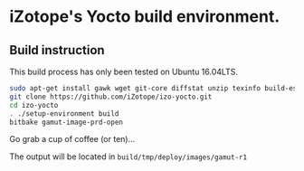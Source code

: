 # iZotope's Yocto build environment.
## Build instruction
This build process has only been tested on Ubuntu 16.04LTS.

```bash
sudo apt-get install gawk wget git-core diffstat unzip texinfo build-essential chrpath libsdl1.2-dev xterm curl
git clone https://github.com/iZotope/izo-yocto.git
cd izo-yocto
. ./setup-environment build
bitbake gamut-image-prd-open
```
Go grab a cup of coffee (or ten)...

The output will be located in `build/tmp/deploy/images/gamut-r1`
